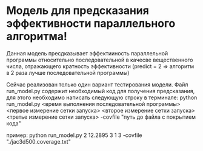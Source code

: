 <h1>Модель для предсказания эффективности параллельного алгоритма!</h1>
Данная модель пресдказывает эффектииность параллельной программы относительно последовательной в качесве вещественного числа, отражающего кратность эффективности (predict = 2 => алгоритм в 2 раза лучше последовательной программы)

Сейчас реализован только один вариант тестирования модели.
Файл run_model.py содержит необходимый код для получения предсказания, для этого необходимо написать следующую строку в терминале:
python run_model.py <threads> <время выполнения последовательной программы> <первое измерение сетки запуска> <второе измерение сетки запуска> <третье измерение сетки запуска> -covfile "путь до файла с покрытием кода"

пример:
python run_model.py 2 12.2895 3 1 3 -covfile "./jac3d500.coverage.txt"
